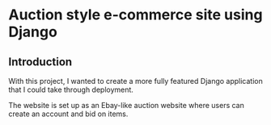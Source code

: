 # Auction style e-commerce site using Django

## Introduction

With this project, I wanted to create a more fully featured Django application that I could take through deployment. 

The website is set up as an Ebay-like auction website where users can create an account and bid on items.

